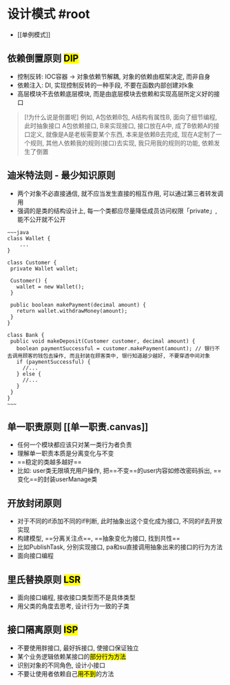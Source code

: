 # 设计模式 #root 

- [[单例模式]]

## 依赖倒置原则 <mark class="hltr-cyan">DIP</mark>

- 控制反转: IOC容器 -> 对象依赖节解耦, 对象的依赖由框架决定, 而非自身 
- 依赖注入: DI, 实现控制反转的一种手段, 不要在函数内部创建对k象
- 高层模块不去依赖底层模块, 而是由底层模块去依赖和实现高层所定义好的接口

> [!为什么说是倒置呢]
> 例如, A包依赖B包, A结构有属性B, 面向了细节编程, 此时抽象接口
> A包依赖接口, B来实现接口, 接口放在A中, 成了B依赖A的接口定义, 
> 就像是A是老板需要某个东西, 本来是依赖B去完成, 现在A定制了一个规则, 其他人依赖我的规则(接口)去实现, 我只用我的规则的功能, 依赖发生了倒置

## 迪米特法则 - 最少知识原则

- 两个对象不必直接通信, 就不应当发生直接的相互作用, 可以通过第三者转发调用
- 强调的是类的结构设计上, 每一个类都应尽量降低成员访问权限「private」, 能不公开就不公开

```ad-tips
~~~java
class Wallet {
	...
}

class Customer {
 private Wallet wallet;
  
 Customer() {
   wallet = new Wallet();
 }

 public boolean makePayment(decimal amount) {
   return wallet.withdrawMoney(amount);
 }
}

class Bank {
 public void makeDeposit(Customer customer, decimal amount) {
   boolean paymentSuccessful = customer.makePayment(amount); // 银行不去调用顾客的钱包去操作, 而且封装在顾客类中, 银行知道越少越好, 不要穿透中间对象
   if (paymentSuccessful) {
     //...
   } else {
     //...
   }   
 }
}
~~~
```
## 单一职责原则 [[单一职责.canvas]]

- 任何一个模块都应该只对某一类行为者负责
- 理解单一职责本质是分离变化与不变
- ==稳定的类越多越好==
- 比如: user类无限填充用户操作, 把==不变==的user内容如修改密码拆出, ==变化==的封装userManage类

## 开放封闭原则 

- 对于不同的if添加不同的if判断, 此时抽象出这个变化成为接口, 不同的if去开放实现
- 构建模型, ==分离关注点==, ==抽象变化为接口, 找到共性==
- 比如PublishTask, 分别实现接口, pa和su直接调用抽象出来的接口的行为方法
- 面向接口编程

## 里氏替换原则 <mark class="hltr-green">LSR</mark>

- 面向接口编程, 接收接口类型而不是具体类型
- 用父类的角度去思考, 设计行为一致的子类

## 接口隔离原则 <mark class="hltr-green">ISP</mark>

- 不要使用胖接口, 最好拆接口, 使接口保证独立
- 某个业务逻辑依赖某接口的<mark class="hltr-pink">部分行为方法</mark>
- 识别对象的不同角色, 设计小接口
- 不要让使用者依赖自己<mark class="hltr-pink">用不到</mark>的方法

